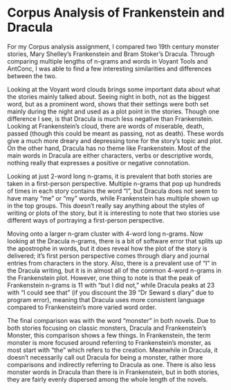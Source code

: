 # Corpus Analysis of Frankenstein and Dracula
 <p> For my Corpus analysis assignment, I compared two 19th century monster stories, Mary Shelley’s Frankenstein and Bram Stoker’s Dracula. Through comparing multiple lengths of n-grams and words in Voyant Tools and AntConc, I was able to find a few interesting similarities and differences between the two.</p>
  <p>Looking at the Voyant word clouds brings some important data about what the stories mainly talked about. Seeing night in both, not as the biggest word, but as a prominent word, shows that their settings were both set mainly during the night and used as a plot point in the stories. Though one difference I see, is that Dracula is much less negative than Frankenstein. Looking at Frankenstein’s cloud, there are words of miserable, death, passed (though this could be meant as passing, not as death). These words give a much more dreary and depressing tone for the story’s topic and plot. On the other hand, Dracula has no theme like Frankenstein. Most of the main words in Dracula are either characters, verbs or descriptive words, nothing really that expresses a positive or negative connotation.</p>
  <p>Looking at just 2-word long n-grams, it is prevalent that both stories are taken in a first-person perspective. Multiple n-grams that pop up hundreds of times in each story contains the word “I”, but Dracula does not seem to have many “me” or “my” words, while Frankenstein has multiple shown up in the top groups. This doesn’t really say anything about the styles of writing or plots of the story, but it is interesting to note that two stories use different ways of portraying a first-person perspective.</p>
  <p>Moving onto a larger n-gram cluster with 4-word long n-grams. Now looking at the Dracula n-grams, there is a bit of software error that splits up the apostrophe in words, but it does reveal how the plot of the story is delivered; it’s first person perspective comes through diary and journal entries from characters in the story. Also, there is a prevalent use of “I” in the Dracula writing, but it is in almost all of the common 4-word n-grams in the Frankenstein plot. However, one thing to note is that the peak of Frankenstein n-grams is 11 with “but I did not,” while Dracula peaks at 23 with “I could see that” (if you discount the 39 “Dr Seward s diary” due to program error), meaning that Dracula uses more consistent language compared to Frankenstein’s more varied word order.</p>
  <p>The final comparison was with the word “monster” in both novels. Due to both stories focusing on classic monsters, Dracula and Frankenstein’s Monster, this comparison shows a few things. In Frankenstein, the term monster is more focused around referring to Frankenstein’s monster, as most start with “the” which refers to the creation. Meanwhile in Dracula, it doesn’t necessarily call out Dracula for being a monster, rather more comparisons and indirectly referring to Dracula as one. There is also less monster words in Dracula than there is in Frankenstein, but in both stories, they are fairly evenly dispersed among the whole length of the novels.</p>

